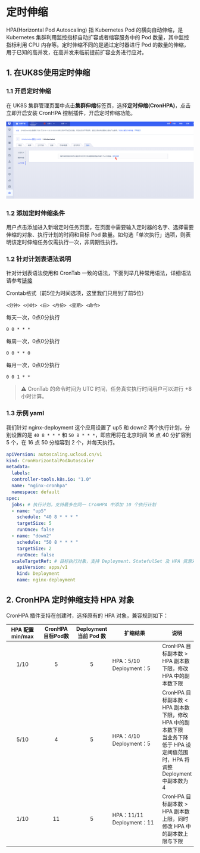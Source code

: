 # 定时伸缩

HPA(Horizontal Pod Autoscaling) 指 Kubernetes Pod 的横向自动伸缩，是 Kubernetes 集群利用监控指标自动扩容或者缩容服务中的 Pod 数量，其中监控指标利用 CPU 内存等。定时伸缩不同的是通过定时器进行 Pod 的数量的伸缩，用于已知的高并发，在高并发来临前提前扩容业务进行应对。

## 1. 在UK8S使用定时伸缩

### 1.1 开启定时伸缩

在 UK8S 集群管理页面中点击**集群伸缩**标签页，选择**定时伸缩(CronHPA)**，点击立即开启安装 CronHPA 控制插件，开启定时伸缩功能。

![](/images/administercluster/autoscaling/opencronhpa.png)

### 1.2 添加定时伸缩条件

用户点击添加进入新增定时任务页面，在页面中需要输入定时器的名字、选择需要伸缩的对象、执行计划的时间和目标 Pod 数量。如勾选「单次执行」选项，则表明该定时伸缩任务仅需执行一次，非周期性执行。

### 1.2 针对计划表语法说明

针对计划表语法使用和 CronTab 一致的语法，下面列举几种常用语法，详细语法请参考[链接](https://wiki.archlinux.org/index.php/Cron_(%E7%AE%80%E4%BD%93%E4%B8%AD%E6%96%87)#Crontab_%E6%A0%BC%E5%BC%8F)

Crontab格式（前5位为时间选项，这里我们只用到了前5位）

```
<分钟> <小时> <日> <月份> <星期> <命令>
```

每天一次，0点0分执行

```
0 0 * * *
```

每周一次，0点0分执行

```
0 0 * * 0
```

每月一次，0点0分执行

```
0 0 1 * *
```

> ⚠️ CronTab 的命令时间为 UTC 时间，任务真实执行时间用户可以进行 +8 小时计算。

### 1.3 示例 yaml

我们针对 nginx-deployment 这个应用设置了 up5 和 down2 两个执行计划，分别设置的是 `40 8 * * *` 和 `50 8 * * *`，即应用将在北京时间 16 点 40 分扩容到 5 个，在 16 点 50 分缩容到 2 个，并每天执行。

```yaml
apiVersion: autoscaling.ucloud.cn/v1
kind: CronHorizontalPodAutoscaler
metadata:
  labels:
  controller-tools.k8s.io: "1.0"
  name: "nginx-cronhpa"
  namespace: default
spec:
  jobs: # 执行计划，支持最多在同一 CronHPA 中添加 10 个执行计划
  - name: "up5"
    schedule: "40 8 * * * "
    targetSize: 5
    runOnce: false
  - name: "down2"
    schedule: "50 8 * * * "
    targetSize: 2
    runOnce: false 
  scaleTargetRef: # 目标执行对象，支持 Deployment、StatefulSet 及 HPA 资源对象
    apiVersion: apps/v1
    kind: Deployment
    name: nginx-deployment
```

## 2. CronHPA 定时伸缩支持 HPA 对象

CronHPA 插件支持在创建时，选择原有的 HPA 对象，兼容规则如下：

| HPA 配置<br>min/max| CronHPA<br>目标Pod数 | Deployment<br>当前 Pod 数 | 扩缩结果 | 说明 |
|:-----:|:-----:|:-----:|-----|-----|
|<div style="width:55pt">1/10</div>|<div style="width:60pt">5</div>|5|<div style="width:90pt">HPA：5/10<br>Deployment：5</div>|CronHPA 目标副本数 > HPA 副本数下限，修改 HPA 中的副本数下限|
|5/10|4|5|HPA：4/10<br>Deployment：5|CronHPA 目标副本数 < HPA 副本数下限，修改 HPA 中的副本数下限<br>当业务下降低于 HPA 设定阈值范围时，HPA 将调整 Deployment 中副本数为 4|
|1/10|11|5|HPA：11/11<br>Deployment：11|CronHPA 目标副本数 > HPA 副本数上限，同时修改 HPA 中的副本数上限与下限|
